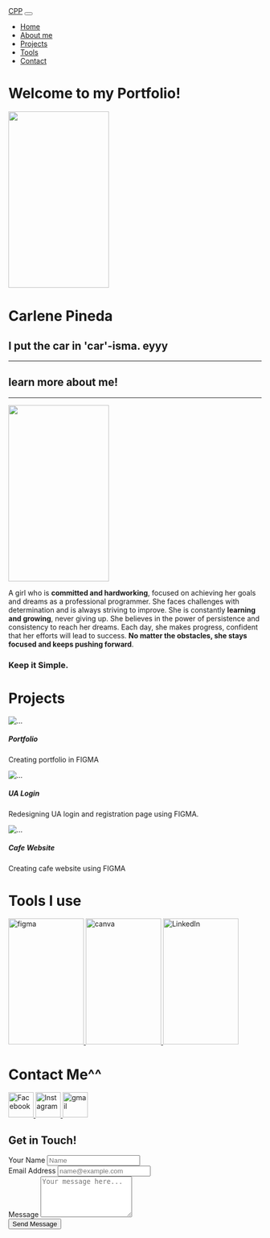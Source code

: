 <!DOCTYPE html>
<html lang="en">
<head>
    <meta charset="UTF-8">
    <meta name="viewport" content="width=device-width, initial-scale=1.0">
    <title>PORTFOLIO</title>
   <link href="https://cdn.jsdelivr.net/npm/bootstrap@5.3.6/dist/css/bootstrap.min.css" rel="stylesheet" integrity="sha384-4Q6Gf2aSP4eDXB8Miphtr37CMZZQ5oXLH2yaXMJ2w8e2ZtHTl7GptT4jmndRuHDT" crossorigin="anonymous">
</head>
<body>
<!-- NAVBAR -->
    <nav class="navbar navbar-expand-lg bg-body-tertiary fixed-top">
        <div class="container-fluid">
          <a class="navbar-brand fw-bold" href="#">CPP</a>
          <button class="navbar-toggler" type="button" data-bs-toggle="collapse" data-bs-target="#navbarNav" aria-controls="navbarNav" aria-expanded="false" aria-label="Toggle navigation">
            <span class="navbar-toggler-icon"></span>
          </button>
          <div class="collapse navbar-collapse" id="navbarNav">
            <ul class="navbar-nav  ms-auto me-auto">
              <li class="nav-item">
                <a class="nav-link active" aria-current="page" href="#home">Home</a>
              </li>
              <li class="nav-item">
                <a class="nav-link" href="#about">About me</a>
              </li>
              <li class="nav-item">
                <a class="nav-link" href="#projects">Projects</a>
              </li>
              <li class="nav-item">
                <a class="nav-link" href="#tools">Tools</a>
              </li>
              <li class="nav-item">
                <a class="nav-link" href="#contacts">Contact</a>
              </li>
            </ul>
          </div>
        </div>
      </nav>
    <!-- NAVBAR -->
<!-- LANDING SECTION -->
     <div class="p-3 bg-secondary vh-100" id="home">
        <h1 class="text-center text-light"></h1>
         <div class="p-3 bg-secondary vh-100" id="home">
        <h3 class="text-center text-light display-1 d-flex justify-content-center align-items-center"></h3>
        <div>
            <h1 class="d-flex justify-content-center align-items-center">Welcome to my Portfolio!</h1>
        </div>
<div class="d-flex flex-column justify-content-center align-items-center">
    <img src="c:\Users\Carlene\Downloads\me.jpg" class="img-fluid bg-dark p-3 mt-4 rounded-circle" width="200" height="350" >
    <h1 class="text-light mt-3 display-2">Carlene Pineda</h1>
    <h2 class="text-warning mt-3">I put the car in 'car'-isma. eyyy</h2>
</div>
 </div>
    <!-- LANDING SECTION -->
<!-- ABOUT SECTION -->
    <div class="p-3 bg-dark vh-100 d-flex flex-column align-items-center" id="about">
    <hr>
    <h2 class="text-center text-warning mb-4">learn more about me!</h2>
    <hr class="w-50 mb-4">
    <div class="d-flex align-items-start w-100 justify-content-center">
        <img src="c:\Users\Carlene\Downloads\me 2.jpg" class="img-fluid bg-light p-3 mt-4 rounded-circle me-4" width="200" height="350">
        <p class="text-light text-start mt-4 col-lg-6">
            A girl who is <strong class="text-warning">committed and hardworking</strong>, focused on achieving her goals and dreams as a professional programmer. She faces challenges with determination and is always striving to improve. She is constantly <strong class="text-warning">learning and growing</strong>, never giving up. She believes in the power of persistence and consistency to reach her dreams. Each day, she makes progress, confident that her efforts will lead to success. <strong class="text-warning">No matter the obstacles, she stays focused and keeps pushing forward</strong>.
        </p>
    </div>
    <h3 class="text-light text-center mt-4">Keep it Simple.</h3>
</div>
    <!-- ABOUT SECTION -->
 <!-- PROJECT SECTION -->
    <div class="p-3 bg-light vh-100 d-flex flex-column justify-content-center align-items-center" id="projects">
        <h1 class="text-center text-warning">Projects</h1>
 <div class="d-flex gap-5 p-5">
            <!-- FIRST CARD -->
        <div class="card" style="width:">
            <img src="c:\Users\Carlene\Pictures\Screenshots\portfolio.png" class="card-img-top" alt="...">
            <div class="card-body">
              <h5 class="card-title">Portfolio</h5>
              <p class="card-text">Creating portfolio in FIGMA</p>
              <a href="https://www.figma.com/design/TXwkB4S319XvX5CNgg7QyN/Untitled?node-id=0-1&p=f&t=CEznNHntIo58shnR-0"  target="_blank"></a></a>
            </div>
          </div>
         <!-- FIRST CARD -->
 <!-- FIRST CARD -->
        <div class="card" style="width:">
            <img src="c:\Users\Carlene\Pictures\Screenshots\figma.png" class="card-img-top" alt="...">
            <div class="card-body">
              <h5 class="card-title">UA Login</h5>
              <p class="card-text">Redesigning UA login and registration page using FIGMA.</p>
              <a href="#" class="https://www.figma.com/design/TXwkB4S319XvX5CNgg7QyN/Untitled?node-id=0-1&p=f&t=CEznNHntIo58shnR-0"  target="_blank"></a></a>
            </div>
          </div>
         <!-- FIRST CARD -->
  <!-- FIRST CARD -->
        <div class="card" style="width:">
            <img src="c:\Users\Carlene\Pictures\Screenshots\FIGMAAAAAAAA.png" class="card-img-top" alt="...">
            <div class="card-body">
              <h5 class="card-title">Cafe Website</h5>
              <p class="card-text">Creating cafe website using FIGMA</p>
              <a href="https://www.figma.com/design/TXwkB4S319XvX5CNgg7QyN/Untitled?node-id=0-1&p=f&t=CEznNHntIo58shnR-0"  target="_blank"></a>
            </div>
          </div>
         <!-- FIRST CARD -->
        </div>
     </div>
    <!-- PROJECT SECTION -->
<!--TOOLS SECTION-->
<div class="p-3 bg-dark vh-100" id="tools">
        <h1 class="text-center text-light">Tools I use</h1>
        <div class="d-flex justify-content-center gap-4 mb-5">
            <a href="https://www.figma.com/" target="_blank">
                <img src="https://static-00.iconduck.com/assets.00/figma-icon-2048x2048-ule4368e.png" width="150" height="250" class="img-fluid rounded-circle shadow-lg" alt="figma">
            </a>
            <a href="https://www.canva.com/" target="_blank">
                <img src="https://yt3.googleusercontent.com/M7S2_gnnaJT5buAfWW4tanX9NELz5PddzNCQgnRV1oP8t12s5pg4cYKMChkEoh8gtGX__KtcYKU=s900-c-k-c0x00ffffff-no-rj" width="150" height="250" class="img-fluid rounded-circle shadow-lg" alt="canva">
            </a>
            <a href="https://www.capcut.com/" target="_blank">
                <img src="https://images-eds-ssl.xboxlive.com/image?url=4rt9.lXDC4H_93laV1_eHM0OYfiFeMI2p9MWie0CvL99U4GA1gf6_kayTt_kBblFwHwo8BW8JXlqfnYxKPmmBaQDG.nPeYqpMXSUQbV6ZbBJ.x5paJaMkB.CqTHcVYjDMA_oHUGwcgBmCV1lBqllIkZNgsGwVB9CAeOnzGwIb1o-&format=source" width="150" height="250" class="img-fluid rounded-circle shadow-lg" alt="LinkedIn">
            </a>
        </div>
 <!--TOOLS SECTION-->
     <!-- CONTACT SECTION -->
<div class="p-3 bg-secondary vh-100" id="contacts">
        <h1 class="text-center text-warning">Contact Me^^</h1>
        <div class="d-flex justify-content-center gap-4 mb-5">
            <a href="https://www.facebook.com/" target="_blank">
                <img src="https://upload.wikimedia.org/wikipedia/commons/6/6c/Facebook_Logo_2023.png" width="50" height="50" class="img-fluid rounded-circle shadow-lg" alt="Facebook">
            </a>
            <a href="https://www.instagram.com/" target="_blank">
                <img src="https://upload.wikimedia.org/wikipedia/commons/thumb/9/95/Instagram_logo_2022.svg/1024px-Instagram_logo_2022.svg.png" width="50" height="50" class="img-fluid rounded-circle shadow-lg" alt="Instagram">
            </a>
            <a href="https://mail.google.com/" target="_blank">
                <img src="https://static.vecteezy.com/system/resources/previews/022/484/516/non_2x/google-mail-gmail-icon-logo-symbol-free-png.png" width="50" height="50" class="img-fluid rounded-circle shadow-lg" alt="gmail">
            </a>
        </div>
<div class="container">
            <div class="row justify-content-center">
                <div class="col-12 col-md-8 col-lg-6 form-container-custom">
                    <h2 class="text-center text-dark mb-4">Get in Touch!</h2>
                    <form>
                        <div class="mb-3">
                            <label for="nameInput" class="form-label">Your Name</label>
                            <input type="text" class="form-control rounded-3" id="nameInput" placeholder="Name" required>
                        </div>
                        <div class="mb-3">
                            <label for="emailInput" class="form-label">Email Address</label>
                            <input type="email" class="form-control rounded-3" id="emailInput" placeholder="name@example.com" required>
                        </div>
                        <div class="mb-3">
                            <label for="messageTextarea" class="form-label">Message</label>
                            <textarea class="form-control rounded-3" id="messageTextarea" rows="5" placeholder="Your message here..." required></textarea>
                        </div>
                        <div class="d-grid">
                            <button type="submit" class="btn btn-warning btn-lg">Send Message</button>
                        </div>
                    </form>
                </div>
            </div>
        </div>
    </div>
 <!--CONTACT SECTION-->



<script src="https://cdn.jsdelivr.net/npm/bootstrap@5.3.6/dist/js/bootstrap.bundle.min.js" integrity="sha384-j1CDi7MgGQ12Z7Qab0qlWQ/Qqz24Gc6BM0thvEMVjHnfYGF0rmFCozFSxQBxwHKO" crossorigin="anonymous"></script>
</body>
</html>



